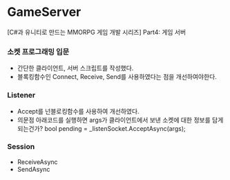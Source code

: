 # GameServer
[C#과 유니티로 만드는 MMORPG 게임 개발 시리즈] Part4: 게임 서버

### 소켓 프로그래밍 입문
- 간단한 클라이언트, 서버 스크립트를 작성했다.
- 블록킹함수인 Connect, Receive, Send를 사용하였다는 점을 개선하여야한다.

### Listener
- Accept를 넌블로킹함수를 사용하여 개선하였다.
- 의문점 
아래코드를 실행하면 args가 클라이언트에서 보낸 소켓에 대한 정보를 담게 되는건가?
bool pending = _listenSocket.AcceptAsync(args);

### Session
- ReceiveAsync
- SendAsync
